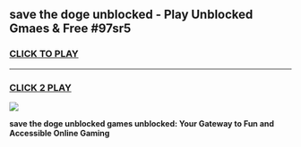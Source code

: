
## save the doge unblocked - Play Unblocked Gmaes & Free #97sr5
<h3>
<a href="https://news.freeplayer.one?title=save_the_doge_unblocked&ref=24F">CLICK TO PLAY</a></h3>
<hr>

<h3>
<a href="https://news.freeplayer.one?title=save_the_doge_unblocked&ref=24F">CLICK 2 PLAY</a>
  
</h3>

<a href="https://news.freeplayer.one?title=save_the_doge_unblocked&ref=24F/"><img src="https://clearcache.store/games.png"></a>


**save the doge unblocked games unblocked: Your Gateway to Fun and Accessible Online Gaming**
